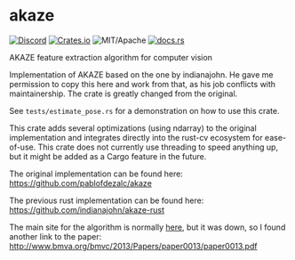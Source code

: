 # akaze

[![Discord][dci]][dcl] [![Crates.io][ci]][cl] ![MIT/Apache][li] [![docs.rs][di]][dl]

[ci]: https://img.shields.io/crates/v/akaze.svg
[cl]: https://crates.io/crates/akaze/

[li]: https://img.shields.io/badge/License-MIT-yellow.svg

[di]: https://docs.rs/akaze/badge.svg
[dl]: https://docs.rs/akaze/

[dci]: https://img.shields.io/discord/550706294311485440.svg?logo=discord&colorB=7289DA
[dcl]: https://discord.gg/d32jaam

AKAZE feature extraction algorithm for computer vision

Implementation of AKAZE based on the one by indianajohn. He gave me permission to copy this here and work from that, as his job conflicts with maintainership. The crate is greatly changed from the original.

See `tests/estimate_pose.rs` for a demonstration on how to use this crate.

This crate adds several optimizations (using ndarray) to the original implementation and integrates directly into the rust-cv ecosystem for ease-of-use. This crate does not currently use threading to speed anything up, but it might be added as a Cargo feature in the future.

The original implementation can be found here: https://github.com/pablofdezalc/akaze

The previous rust implementation can be found here: https://github.com/indianajohn/akaze-rust

The main site for the algorithm is normally [here](http://www.robesafe.com/personal/pablo.alcantarilla/kaze.html), but it was down, so I found another link to the paper: http://www.bmva.org/bmvc/2013/Papers/paper0013/paper0013.pdf
